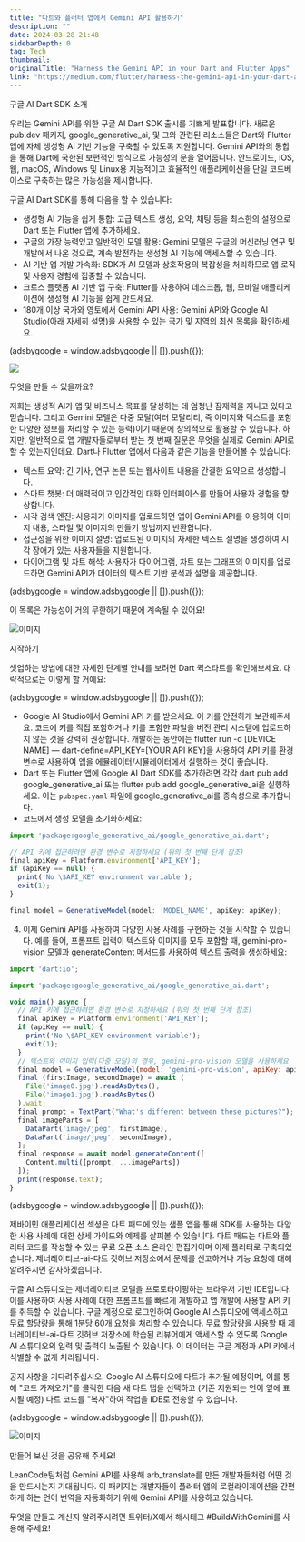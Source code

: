 ```yaml
---
title: "다트와 플러터 앱에서 Gemini API 활용하기"
description: ""
date: 2024-03-28 21:48
sidebarDepth: 0
tag: Tech
thumbnail: 
originalTitle: "Harness the Gemini API in your Dart and Flutter Apps"
link: "https://medium.com/flutter/harness-the-gemini-api-in-your-dart-and-flutter-apps-00573e560381"
---
```



구글 AI Dart SDK 소개

우리는 Gemini API를 위한 구글 AI Dart SDK 출시를 기쁘게 발표합니다. 새로운 pub.dev 패키지, google_generative_ai, 및 그와 관련된 리소스들은 Dart와 Flutter 앱에 자체 생성형 AI 기반 기능을 구축할 수 있도록 지원합니다. Gemini API와의 통합을 통해 Dart에 국한된 보편적인 방식으로 가능성의 문을 열어줍니다. 안드로이드, iOS, 웹, macOS, Windows 및 Linux용 지능적이고 효율적인 애플리케이션을 단일 코드베이스로 구축하는 많은 가능성을 제시합니다.

구글 AI Dart SDK를 통해 다음을 할 수 있습니다:

- 생성형 AI 기능을 쉽게 통합: 고급 텍스트 생성, 요약, 채팅 등을 최소한의 설정으로 Dart 또는 Flutter 앱에 추가하세요.
- 구글의 가장 능력있고 일반적인 모델 활용: Gemini 모델은 구글의 머신러닝 연구 및 개발에서 나온 것으로, 계속 발전하는 생성형 AI 기능에 액세스할 수 있습니다.
- AI 기반 앱 개발 가속화: SDK가 AI 모델과 상호작용의 복잡성을 처리하므로 앱 로직 및 사용자 경험에 집중할 수 있습니다.
- 크로스 플랫폼 AI 기반 앱 구축: Flutter를 사용하여 데스크톱, 웹, 모바일 애플리케이션에 생성형 AI 기능을 쉽게 만드세요.
- 180개 이상 국가와 영토에서 Gemini API 사용: Gemini API와 Google AI Studio(아래 자세히 설명)을 사용할 수 있는 국가 및 지역의 최신 목록을 확인하세요.

<!-- ui-log 수평형 -->
<ins class="adsbygoogle"
  style="display:block"
  data-ad-client="ca-pub-4877378276818686"
  data-ad-slot="9743150776"
  data-ad-format="auto"
  data-full-width-responsive="true"></ins>
<component is="script">
(adsbygoogle = window.adsbygoogle || []).push({});
</component>

<img src="./img/HarnesstheGeminiAPIinyourDartandFlutterApps_0.png" />

무엇을 만들 수 있을까요?

저희는 생성적 AI가 앱 및 비즈니스 목표를 달성하는 데 엄청난 잠재력을 지니고 있다고 믿습니다. 그리고 Gemini 모델은 다중 모달(여러 모달리티, 즉 이미지와 텍스트를 포함한 다양한 정보를 처리할 수 있는 능력)이기 때문에 창의적으로 활용할 수 있습니다. 하지만, 일반적으로 앱 개발자들로부터 받는 첫 번째 질문은 무엇을 실제로 Gemini API로 할 수 있는지인데요. Dart나 Flutter 앱에서 다음과 같은 기능을 만들어볼 수 있습니다:

- 텍스트 요약: 긴 기사, 연구 논문 또는 웹사이트 내용을 간결한 요약으로 생성합니다.
- 스마트 챗봇: 더 매력적이고 인간적인 대화 인터페이스를 만들어 사용자 경험을 향상합니다.
- 시각 검색 엔진: 사용자가 이미지를 업로드하면 앱이 Gemini API를 이용하여 이미지 내용, 스타일 및 이미지의 만들기 방법까지 반환합니다.
- 접근성을 위한 이미지 설명: 업로드된 이미지의 자세한 텍스트 설명을 생성하여 시각 장애가 있는 사용자들을 지원합니다.
- 다이어그램 및 차트 해석: 사용자가 다이어그램, 차트 또는 그래프의 이미지를 업로드하면 Gemini API가 데이터의 텍스트 기반 분석과 설명을 제공합니다.

<!-- ui-log 수평형 -->
<ins class="adsbygoogle"
  style="display:block"
  data-ad-client="ca-pub-4877378276818686"
  data-ad-slot="9743150776"
  data-ad-format="auto"
  data-full-width-responsive="true"></ins>
<component is="script">
(adsbygoogle = window.adsbygoogle || []).push({});
</component>

이 목록은 가능성이 거의 무한하기 때문에 계속될 수 있어요!

![이미지](./img/HarnesstheGeminiAPIinyourDartandFlutterApps_1.png)

시작하기

셋업하는 방법에 대한 자세한 단계별 안내를 보려면 Dart 퀵스타트를 확인해보세요. 대략적으로는 이렇게 할 거에요:

<!-- ui-log 수평형 -->
<ins class="adsbygoogle"
  style="display:block"
  data-ad-client="ca-pub-4877378276818686"
  data-ad-slot="9743150776"
  data-ad-format="auto"
  data-full-width-responsive="true"></ins>
<component is="script">
(adsbygoogle = window.adsbygoogle || []).push({});
</component>

- Google AI Studio에서 Gemini API 키를 받으세요. 이 키를 안전하게 보관해주세요. 코드에 키를 직접 포함하거나 키를 포함한 파일을 버전 관리 시스템에 업로드하지 않는 것을 강력히 권장합니다. 개발하는 동안에는 flutter run -d [DEVICE NAME] — dart-define=API_KEY=[YOUR API KEY]을 사용하여 API 키를 환경 변수로 사용하여 앱을 에뮬레이터/시뮬레이터에서 실행하는 것이 좋습니다.
- Dart 또는 Flutter 앱에 Google AI Dart SDK를 추가하려면 각각 dart pub add google_generative_ai 또는 flutter pub add google_generative_ai을 실행하세요. 이는 `pubspec.yaml` 파일에 google_generative_ai를 종속성으로 추가합니다.
- 코드에서 생성 모델을 초기화하세요:

```js
import 'package:google_generative_ai/google_generative_ai.dart';

// API 키에 접근하려면 환경 변수로 지정하세요 (위의 첫 번째 단계 참조)
final apiKey = Platform.environment['API_KEY'];
if (apiKey == null) {
  print('No \$API_KEY environment variable');
  exit(1);
}

final model = GenerativeModel(model: 'MODEL_NAME', apiKey: apiKey);
```

4. 이제 Gemini API를 사용하여 다양한 사용 사례를 구현하는 것을 시작할 수 있습니다. 예를 들어, 프롬프트 입력이 텍스트와 이미지를 모두 포함할 때, gemini-pro-vision 모델과 generateContent 메서드를 사용하여 텍스트 출력을 생성하세요:

```js
import 'dart:io';

import 'package:google_generative_ai/google_generative_ai.dart';

void main() async {
  // API 키에 접근하려면 환경 변수로 지정하세요 (위의 첫 번째 단계 참조)
  final apiKey = Platform.environment['API_KEY'];
  if (apiKey == null) {
    print('No \$API_KEY environment variable');
    exit(1);
  }
  // 텍스트와 이미지 입력(다중 모달)의 경우, gemini-pro-vision 모델을 사용하세요
  final model = GenerativeModel(model: 'gemini-pro-vision', apiKey: apiKey);
  final (firstImage, secondImage) = await (
    File('image0.jpg').readAsBytes(),
    File('image1.jpg').readAsBytes()
  ).wait;
  final prompt = TextPart("What's different between these pictures?");
  final imageParts = [
    DataPart('image/jpeg', firstImage),
    DataPart('image/jpeg', secondImage),
  ];
  final response = await model.generateContent([
    Content.multi([prompt, ...imageParts])
  ]);
  print(response.text);
}
```

<!-- ui-log 수평형 -->
<ins class="adsbygoogle"
  style="display:block"
  data-ad-client="ca-pub-4877378276818686"
  data-ad-slot="9743150776"
  data-ad-format="auto"
  data-full-width-responsive="true"></ins>
<component is="script">
(adsbygoogle = window.adsbygoogle || []).push({});
</component>

제바이민 애플리케이션 섹셩은 다트 패드에 있는 샘플 앱을 통해 SDK를 사용하는 다양한 사용 사례에 대한 상세 가이드와 예제를 살펴볼 수 있습니다. 다트 패드는 다트와 플러터 코드를 작성할 수 있는 무료 오픈 소스 온라인 편집기이며 이제 플러터로 구축되었습니다. 제너레이티브-ai-다트 깃허브 저장소에서 문제를 신고하거나 기능 요청에 대해 알려주시면 감사하겠습니다.

구글 AI 스튜디오는 제너레이티브 모델을 프로토타이핑하는 브라우저 기반 IDE입니다. 이를 사용하여 사용 사례에 대한 프롬프트를 빠르게 개발하고 앱 개발에 사용할 API 키를 취득할 수 있습니다. 구글 계정으로 로그인하여 Google AI 스튜디오에 액세스하고 무료 할당량을 통해 1분당 60개 요청을 처리할 수 있습니다. 무료 할당량을 사용할 때 제너레이티브-ai-다트 깃허브 저장소에 학습된 리뷰어에게 액세스할 수 있도록 Google AI 스튜디오의 입력 및 출력이 노출될 수 있습니다. 이 데이터는 구글 계정과 API 키에서 식별할 수 없게 처리됩니다.

공지 사항을 기다려주십시오. Google AI 스튜디오에 다트가 추가될 예정이며, 이를 통해 "코드 가져오기"를 클릭한 다음 새 다트 탭을 선택하고 (기존 지원되는 언어 옆에 표시될 예정) 다트 코드를 "복사"하여 작업을 IDE로 전송할 수 있습니다.

<!-- ui-log 수평형 -->
<ins class="adsbygoogle"
  style="display:block"
  data-ad-client="ca-pub-4877378276818686"
  data-ad-slot="9743150776"
  data-ad-format="auto"
  data-full-width-responsive="true"></ins>
<component is="script">
(adsbygoogle = window.adsbygoogle || []).push({});
</component>

![이미지](./img/HarnesstheGeminiAPIinyourDartandFlutterApps_2.png)

만들어 보신 것을 공유해 주세요!

LeanCode팀처럼 Gemini API를 사용해 arb_translate를 만든 개발자들처럼 어떤 것을 만드시는지 기대됩니다. 이 패키지는 개발자들이 플러터 앱의 로컬라이제이션을 간편하게 하는 언어 번역을 자동화하기 위해 Gemini API를 사용하고 있습니다.

무엇을 만들고 계신지 알려주시려면 트위터/X에서 해시태그 #BuildWithGemini를 사용해 주세요!